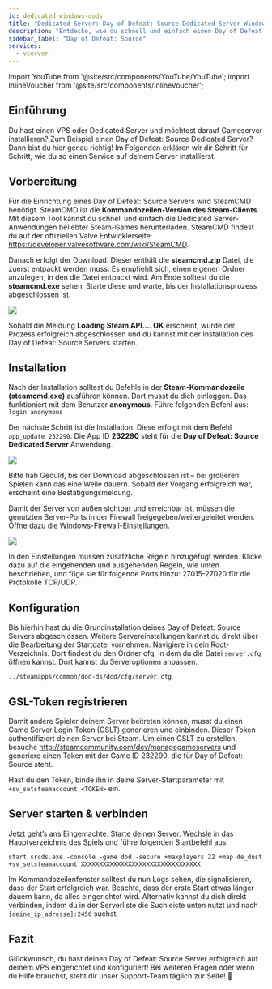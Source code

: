 ```yaml
---
id: dedicated-windows-dods
title: "Dedicated Server: Day of Defeat: Source Dedicated Server Windows Setup"
description: "Entdecke, wie du schnell und einfach einen Day of Defeat: Source Dedicated Server auf deinem VPS oder Dedicated Server einrichtest → Jetzt mehr erfahren"
sidebar_label: "Day of Defeat: Source"
services:
  - vserver
---
```


import YouTube from '@site/src/components/YouTube/YouTube';
import InlineVoucher from '@site/src/components/InlineVoucher';

## Einführung
Du hast einen VPS oder Dedicated Server und möchtest darauf Gameserver installieren? Zum Beispiel einen Day of Defeat: Source Dedicated Server? Dann bist du hier genau richtig! Im Folgenden erklären wir dir Schritt für Schritt, wie du so einen Service auf deinem Server installierst.

<InlineVoucher />

## Vorbereitung

Für die Einrichtung eines Day of Defeat: Source Servers wird SteamCMD benötigt. SteamCMD ist die **Kommandozeilen-Version des Steam-Clients**. Mit diesem Tool kannst du schnell und einfach die Dedicated Server-Anwendungen beliebter Steam-Games herunterladen. SteamCMD findest du auf der offiziellen Valve Entwicklerseite: https://developer.valvesoftware.com/wiki/SteamCMD.

Danach erfolgt der Download. Dieser enthält die **steamcmd.zip** Datei, die zuerst entpackt werden muss. Es empfiehlt sich, einen eigenen Ordner anzulegen, in den die Datei entpackt wird. Am Ende solltest du die **steamcmd.exe** sehen. Starte diese und warte, bis der Installationsprozess abgeschlossen ist.

![](https://screensaver01.zap-hosting.com/index.php/s/7Hib2ZgaYWTsRNE/preview)

Sobald die Meldung **Loading Steam API.... OK** erscheint, wurde der Prozess erfolgreich abgeschlossen und du kannst mit der Installation des Day of Defeat: Source Servers starten.



## Installation

Nach der Installation solltest du Befehle in der **Steam-Kommandozeile (steamcmd.exe)** ausführen können. Dort musst du dich einloggen. Das funktioniert mit dem Benutzer **anonymous**. Führe folgenden Befehl aus: `login anonymous`

Der nächste Schritt ist die Installation. Diese erfolgt mit dem Befehl `app_update 232290`. Die App ID **232290** steht für die **Day of Defeat: Source Dedicated Server** Anwendung.

![](https://screensaver01.zap-hosting.com/index.php/s/cgMfJdL5DNNxjrf/preview)

Bitte hab Geduld, bis der Download abgeschlossen ist – bei größeren Spielen kann das eine Weile dauern. Sobald der Vorgang erfolgreich war, erscheint eine Bestätigungsmeldung.

Damit der Server von außen sichtbar und erreichbar ist, müssen die genutzten Server-Ports in der Firewall freigegeben/weitergeleitet werden. Öffne dazu die Windows-Firewall-Einstellungen.

![](https://screensaver01.zap-hosting.com/index.php/s/EM32i73TLcn32Mc/preview)

In den Einstellungen müssen zusätzliche Regeln hinzugefügt werden. Klicke dazu auf die eingehenden und ausgehenden Regeln, wie unten beschrieben, und füge sie für folgende Ports hinzu: 27015-27020 für die Protokolle TCP/UDP.



## Konfiguration

Bis hierhin hast du die Grundinstallation deines Day of Defeat: Source Servers abgeschlossen. Weitere Servereinstellungen kannst du direkt über die Bearbeitung der Startdatei vornehmen. Navigiere in dein Root-Verzeichnis. Dort findest du den Ordner cfg, in dem du die Datei `server.cfg` öffnen kannst. Dort kannst du Serveroptionen anpassen.

```
../steamapps/common/dod-ds/dod/cfg/server.cfg
```

## GSL-Token registrieren

Damit andere Spieler deinem Server beitreten können, musst du einen Game Server Login Token (GSLT) generieren und einbinden. Dieser Token authentifiziert deinen Server bei Steam. Um einen GSLT zu erstellen, besuche http://steamcommunity.com/dev/managegameservers und generiere einen Token mit der Game ID 232290, die für Day of Defeat: Source steht.

Hast du den Token, binde ihn in deine Server-Startparameter mit `+sv_setsteamaccount <TOKEN>` ein.



## Server starten & verbinden

Jetzt geht’s ans Eingemachte: Starte deinen Server. Wechsle in das Hauptverzeichnis des Spiels und führe folgenden Startbefehl aus:

```
start srcds.exe -console -game dod -secure +maxplayers 22 +map de_dust +sv_setsteamaccount XXXXXXXXXXXXXXXXXXXXXXXXXXXXXXXXX
```

Im Kommandozeilenfenster solltest du nun Logs sehen, die signalisieren, dass der Start erfolgreich war. Beachte, dass der erste Start etwas länger dauern kann, da alles eingerichtet wird. Alternativ kannst du dich direkt verbinden, indem du in der Serverliste die Suchleiste unten nutzt und nach `[deine_ip_adresse]:2456` suchst.


## Fazit

Glückwunsch, du hast deinen Day of Defeat: Source Server erfolgreich auf deinem VPS eingerichtet und konfiguriert! Bei weiteren Fragen oder wenn du Hilfe brauchst, steht dir unser Support-Team täglich zur Seite! 🙂

<InlineVoucher />